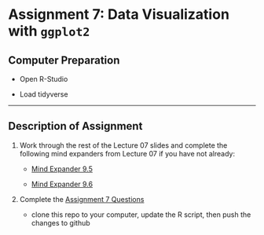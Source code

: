 # Assignment 7: Data Visualization with `ggplot2`

## Computer Preparation

* Open R-Studio

* Load tidyverse

---


## Description of Assignment 

1. Work through the rest of the Lecture 07 slides and complete the following mind expanders from Lecture 07 if you have not already:

	* [Mind Expander 9.5](https://forms.office.com/Pages/ResponsePage.aspx?id=8frLNKZngUepylFOslULZlFZdbyVx8RLiPt1GobhHnlUOE9LM0ZWOUZWVlZTUzBKQkZaUkcwRVg4Qy4u)

	* [Mind Expander 9.6](https://forms.office.com/Pages/ResponsePage.aspx?id=8frLNKZngUepylFOslULZlFZdbyVx8RLiPt1GobhHnlURDFBNlc2UFFEOVJVMEpaWVZJWkJJNEc1US4u)

2. Complete the [Assignment 7 Questions](https://classroom.github.com/a/G7cmolw_)
	* clone this repo to your computer, update the R script, then push the changes to github